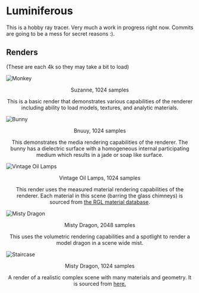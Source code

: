 # Luminiferous

This is a hobby ray tracer. Very much a work in progress right now. Commits are going to be a mess for secret reasons :).

## Renders

(These are each 4k so they may take a bit to load)

![Monkey](./renders/monkey.png)

<p align="middle">Suzanne, 1024 samples</p>
<p align="middle">This is a basic render that demonstrates various capabilities of the renderer including ability to load models, textures, and analytic materials.</p>

![Bunny](./renders/bunny.png)

<p align="middle">Bnuuy, 1024 samples</p>
<p align="middle">This demonstrates the media rendering capabilities of the renderer. The bunny has a dielectric surface with a homogeneous internal participating medium which results in a jade or soap like surface.</p>

![Vintage Oil Lamps](./renders/vintage-oil-lamps.png)

<p align="middle">Vintage Oil Lamps, 1024 samples</p>
<p align="middle">This render uses the measured material rendering capabilities of the renderer. Each material in this scene (barring the glass chimneys) is sourced from <a href="https://rgl.epfl.ch/materials">the RGL material database</a>.</p>

![Misty Dragon](./renders/misty-dragon.png)

<p align="middle">Misty Dragon, 2048 samples</p>
<p align="middle">This uses the volumetric rendering capabilities and a spotlight to render a model dragon in a scene wide mist.</p>

![Staircase](./renders/staircase.png)

<p align="middle">Misty Dragon, 1024 samples</p>
<p align="middle">A render of a realistic complex scene with many materials and geometry. It is sourced from <a href="https://benedikt-bitterli.me/resources/">here.</a></p>
